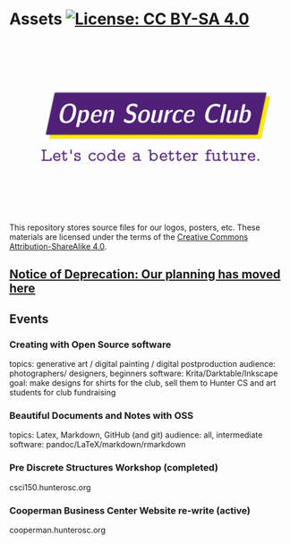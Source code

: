 # Assets [![License: CC BY-SA 4.0](https://img.shields.io/badge/License-CC%20BY--SA%204.0-lightgrey.svg)](https://creativecommons.org/licenses/by-sa/4.0/)
![](logos/2020-01/horizontal-stripe-hunter-colors_wide_future-tagline.png)

This repository stores source files for our logos, posters, etc. These materials are licensed under the terms of the [Creative Commons Attribution-ShareAlike 4.0](https://creativecommons.org/licenses/by-sa/4.0/legalcode). 


[Notice of Deprecation: Our planning has moved here](https://github.com/orgs/Hunter-Open-Source-Club/projects/2)
---

## Events

### Creating with Open Source software
topics: generative art / digital painting / digital postproduction
audience: photographers/ designers, beginners
software: Krita/Darktable/Inkscape
goal: make designs for shirts for the club, sell them to Hunter CS and art students for club fundraising

### Beautiful Documents and Notes with OSS
topics: Latex, Markdown, GitHub (and git)
audience: all, intermediate
software: pandoc/LaTeX/markdown/rmarkdown

### Pre Discrete Structures Workshop (completed)

csci150.hunterosc.org

### Cooperman Business Center Website re-write (active)

cooperman.hunterosc.org


